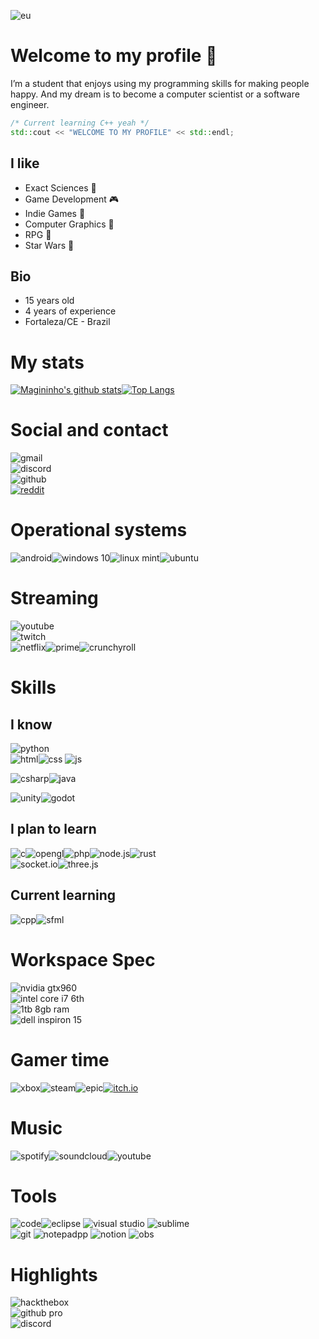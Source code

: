

![eu](https://media.giphy.com/media/TU9tfjcS5VH7IaVKgB/giphy.gif)

# Welcome to my profile 👋

I’m a student that enjoys using my programming skills for making people happy. And my dream is to become a computer scientist or a software engineer.

```cpp
/* Current learning C++ yeah */
std::cout << "WELCOME TO MY PROFILE" << std::endl;
```

## I like

*   Exact Sciences 📐
*   Game Development 🎮
*   Indie Games 👾
*   Computer Graphics 🔺
*   RPG 🎲
*   Star Wars 🌌

## Bio

*   15 years old
*   4 years of experience
*   Fortaleza/CE - Brazil

# My stats

[![Magininho's github stats](https://github-readme-stats.vercel.app/api?username=Magoninho&show_icons=true&theme=onedark&count_private=true)](https://github.com/anuraghazra/github-readme-stats)[![Top Langs](https://github-readme-stats.vercel.app/api/top-langs/?username=Magoninho&hide=TeX&langs_count=10&theme=onedark&layout=compact)](https://github.com/anuraghazra/github-readme-stats)

# Social and contact

![gmail](https://img.shields.io/badge/Gmail-magoninhogamer@gmail.com-D14836?style=for-the-badge&logo=gmail&logoColor=white)  
![discord](https://img.shields.io/badge/Discord-Lost%20Kin%237711-7289DA?style=for-the-badge&logo=discord&logoColor=white)  
![github](https://img.shields.io/badge/GitHub-Magoninho-100000?style=for-the-badge&logo=github&logoColor=white)  
[![reddit](https://img.shields.io/badge/Reddit-u/Mago_Malvado-FF4500?style=for-the-badge&logo=reddit&logoColor=white)](https://www.reddit.com/user/Mago_Malvado)

# Operational systems

![android](https://img.shields.io/badge/Android-3DDC84?style=for-the-badge&logo=android&logoColor=white)![windows 10](https://img.shields.io/badge/Windows%2010-0078D6?style=for-the-badge&logo=windows&logoColor=white)![linux mint](https://img.shields.io/badge/Linux_Mint-87CF3E?style=for-the-badge&logo=linux-mint&logoColor=white)![ubuntu](https://img.shields.io/badge/Ubuntu-E95420?style=for-the-badge&logo=ubuntu&logoColor=white)

# Streaming

![youtube](https://img.shields.io/badge/YouTube-Magoninho%20Gamer-FF0000?style=for-the-badge&logo=youtube&logoColor=white)  
![twitch](https://img.shields.io/badge/Twitch-MagoninhoGamer-9146FF?style=for-the-badge&logo=twitch&logoColor=white)  
![netflix](https://img.shields.io/badge/Netflix-E50914?style=for-the-badge&logo=netflix&logoColor=white)![prime](https://img.shields.io/badge/Prime%20Video-00A8E1?style=for-the-badge&logo=prime&logoColor=white)![crunchyroll](https://img.shields.io/badge/Crunchyroll-F47521?style=for-the-badge&logo=crunchyroll&logoColor=white)

# Skills

## I know

![python](https://img.shields.io/badge/Python-3776AB?style=for-the-badge&logo=python&logoColor=white)  
![html](https://img.shields.io/badge/HTML5-E34F26?style=for-the-badge&logo=html5&logoColor=white)![css](https://img.shields.io/badge/CSS3-1572B6?style=for-the-badge&logo=css3&logoColor=white) ![js](https://img.shields.io/badge/JavaScript-F7DF1E?style=for-the-badge&logo=javascript&logoColor=black) 

![csharp](https://img.shields.io/badge/C%23-73398D?style=for-the-badge&logo=c-sharp&logoColor=white)![java](https://img.shields.io/badge/Java-ED8B00?style=for-the-badge&logo=java&logoColor=white) 

![unity](https://img.shields.io/badge/Unity-100000?style=for-the-badge&logo=unity&logoColor=white)![godot](https://img.shields.io/badge/godot-478CBF?style=for-the-badge&logo=godot-engine&logoColor=white)

## I plan to learn

![c](https://img.shields.io/badge/C-A8B9CC?style=for-the-badge&logo=c&logoColor=white)![opengl](https://img.shields.io/badge/Opengl-5586A4?style=for-the-badge&logo=opengl&logoColor=white)![php](https://img.shields.io/badge/PHP-777BB4?style=for-the-badge&logo=php&logoColor=white)![node.js](https://img.shields.io/badge/Node.js-43853D?style=for-the-badge&logo=node.js&logoColor=white)![rust](https://img.shields.io/badge/Rust-000000?style=for-the-badge&logo=rust&logoColor=white)  
![socket.io](https://img.shields.io/badge/socket.io-000000?style=for-the-badge&logo=socket.io&logoColor=white)![three.js](https://img.shields.io/badge/three.js-000000?style=for-the-badge&logo=three.js&logoColor=white)

## Current learning
![cpp](https://img.shields.io/badge/C++-00599C?style=for-the-badge&logo=c%2b%2b&logoColor=white)![sfml](https://img.shields.io/badge/SFML-8CC445?style=for-the-badge&logo=SFML&logoColor=white)

# Workspace Spec

![nvidia gtx960](https://img.shields.io/badge/NVIDIA-GTX960-76B900?style=for-the-badge&logo=nvidia&logoColor=white)  
![intel core i7 6th](https://img.shields.io/badge/Intel-Core_i7_6th-0071C5?style=for-the-badge&logo=intel&logoColor=white)  
![1tb 8gb ram](https://img.shields.io/badge/1tb%208GB%20RAM-0078D6?style=for-the-badge)  
![dell inspiron 15](https://img.shields.io/badge/Dell%20Inspiron%2015-0078D6?style=for-the-badge&logo=dell&logoColor=white)

# Gamer time

![xbox](https://img.shields.io/badge/Xbox-107C10?style=for-the-badge&logo=xbox&logoColor=white)![steam](https://img.shields.io/badge/Steam-000000?style=for-the-badge&logo=steam&logoColor=white)![epic](https://img.shields.io/badge/Epic%20games-313131?style=for-the-badge&logo=epic-games&logoColor=white)[![itch.io](https://img.shields.io/badge/Itch.io-FA5C5C?style=for-the-badge&logo=itch.io&logoColor=white)](https://magoninho.itch.io/)

# Music

![spotify](https://img.shields.io/badge/Spotify-1ED760?&style=for-the-badge&logo=spotify&logoColor=white)![soundcloud](https://img.shields.io/badge/SoundCloud-FF3300?style=for-the-badge&logo=soundcloud&logoColor=white)![youtube](https://img.shields.io/badge/YouTube_Music-FF0000?style=for-the-badge&logo=youtube-music&logoColor=white)

# Tools

![code](https://img.shields.io/badge/visual%20studio%20code-blue?style=for-the-badge&logo=visual-studio-code&logoColor=white)![eclipse](https://img.shields.io/badge/eclipse-2C2255?style=for-the-badge&logo=eclipse-ide&logoColor=white) ![visual studio](https://img.shields.io/badge/visual%20studio-5C2D91?style=for-the-badge&logo=visual-studio&logoColor=white) ![sublime](https://img.shields.io/badge/Sublime%20Text-FF9800?style=for-the-badge&logo=sublime-text&logoColor=white)  
![git](https://img.shields.io/badge/Git-F05032?style=for-the-badge&logo=git&logoColor=white) ![notepadpp](https://img.shields.io/badge/Notepad%2B%2B-90E59A?style=for-the-badge&logo=Notepad%2B%2B&logoColor=black) ![notion](https://img.shields.io/badge/Notion-FFFFFF?style=for-the-badge&logo=notion&logoColor=black) ![obs](https://img.shields.io/badge/Obs%20studio-000000?style=for-the-badge&logo=obs-studio&logoColor=white)

# Highlights

![hackthebox](https://img.shields.io/badge/Hack%20the%20box-9FEF00?style=for-the-badge&logo=hack-the-box&logoColor=black)  
![github pro](https://img.shields.io/badge/GitHub-Pro-5C2D91?style=for-the-badge&logo=github&logoColor=white)  
![discord](https://img.shields.io/badge/Discord-nitro-FF6800?style=for-the-badge&logo=discord&logoColor=white)
